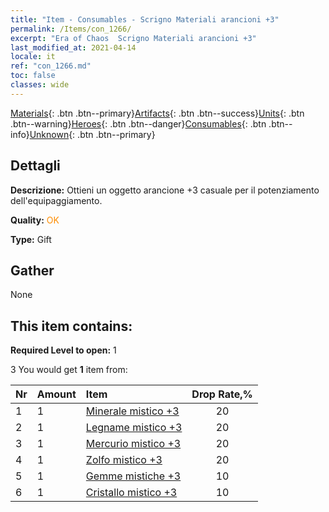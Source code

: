 ```yaml
---
title: "Item - Consumables - Scrigno Materiali arancioni +3"
permalink: /Items/con_1266/
excerpt: "Era of Chaos  Scrigno Materiali arancioni +3"
last_modified_at: 2021-04-14
locale: it
ref: "con_1266.md"
toc: false
classes: wide
---
```

 [Materials](/it/Items/){: .btn .btn--primary}[Artifacts](/it/Items/Artifacts/){: .btn .btn--success}[Units](/it/Items/Units/){: .btn .btn--warning}[Heroes](/it/Items/Heroes/){: .btn .btn--danger}[Consumables](/it/Items/Consumables/){: .btn .btn--info}[Unknown](/it/Items/Unknown/){: .btn .btn--primary}

## Dettagli
 **Descrizione:** Ottieni un oggetto arancione +3 casuale per il potenziamento dell'equipaggiamento.

 **Quality:** <span style="color: #FF8C00">OK</span>

 **Type:** Gift

## Gather

  None

## This item contains:

 **Required Level to open:** 1

 3 You would get **1** item  from:

  | Nr | Amount |     Item    | Drop Rate,% |
  |:---|:-------|:------------|:---------:|
  | 1 | 1 | [Minerale mistico +3](/it/Items/mat_82/) | 20 | 
  | 2 | 1 | [Legname mistico +3](/it/Items/mat_83/) | 20 | 
  | 3 | 1 | [Mercurio mistico +3](/it/Items/mat_84/) | 20 | 
  | 4 | 1 | [Zolfo mistico +3](/it/Items/mat_85/) | 20 | 
  | 5 | 1 | [Gemme mistiche +3](/it/Items/mat_86/) | 10 | 
  | 6 | 1 | [Cristallo mistico +3](/it/Items/mat_87/) | 10 | 

